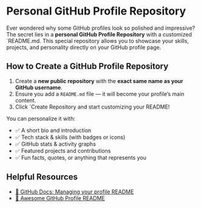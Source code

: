 # Personal GitHub Profile Repository

Ever wondered why some GitHub profiles look so polished and impressive? The secret lies in a **personal GitHub Profile Repository** with a customized `README.md. This special repository allows you to showcase your skills, projects, and personality directly on your GitHub profile page.

## How to Create a GitHub Profile Repository

1. Create a **new public repository** with the **exact same name as your GitHub username**.
2. Ensure you add a `README.md` file — it will become your profile’s main content.
3. Click `Create Repository and start customizing your README!

You can personalize it with:
* ✅ A short bio and introduction
* ✅ Tech stack & skills (with badges or icons)
* ✅ GitHub stats & activity graphs
* ✅ Featured projects and contributions
* ✅ Fun facts, quotes, or anything that represents you

## Helpful Resources

* [📌 GitHub Docs: Managing your profile README](https://docs.github.com/en/account-and-profile/setting-up-and-managing-your-github-profile/customizing-your-profile/managing-your-profile-readme)
* [🌟 Awesome GitHub Profile README](https://github.com/abhisheknaiidu/awesome-github-profile-readme?tab=readme-ov-file#code-mode-)